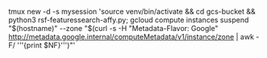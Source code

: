 tmux new -d -s mysession 'source venv/bin/activate && cd gcs-bucket && python3 rsf-featuressearch-affy.py; gcloud compute instances suspend "$(hostname)" --zone "$(curl -s -H "Metadata-Flavor: Google" http://metadata.google.internal/computeMetadata/v1/instance/zone | awk -F/ '\''{print $NF}'\'')"'